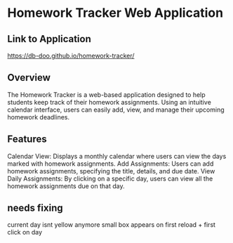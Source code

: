 # Homework Tracker Web Application

## Link to Application

https://db-doo.github.io/homework-tracker/


## Overview
The Homework Tracker is a web-based application designed to help students keep track of their homework assignments. Using an intuitive calendar interface, users can easily add, view, and manage their upcoming homework deadlines.

## Features
Calendar View: Displays a monthly calendar where users can view the days marked with homework assignments.
Add Assignments: Users can add homework assignments, specifying the title, details, and due date.
View Daily Assignments: By clicking on a specific day, users can view all the homework assignments due on that day.

## needs fixing

current day isnt yellow anymore
small box appears on first reload + first click on day
